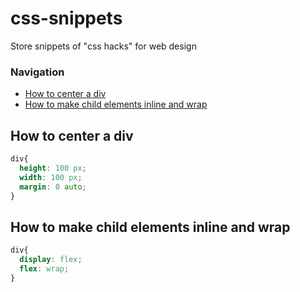# css-snippets
Store snippets of "css hacks" for web design
### Navigation
- [How to center a div](#how-to-center-a-div)
- [How to make child elements inline and wrap](#how-to-make-child-elements-inline-and-wrap)

## How to center a div
```css
div{
  height: 100 px;
  width: 100 px;
  margin: 0 auto;
}
```

## How to make child elements inline and wrap
```css
div{
  display: flex;
  flex: wrap;
}
```
